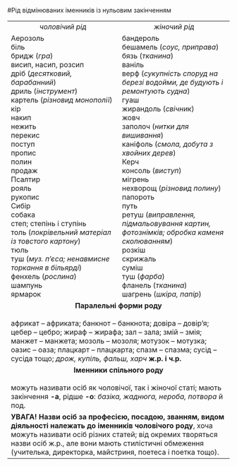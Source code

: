 #Рід відмінюваних іменників із нульовим закінченням
<table>
<tr><td><center><i>чоловічий рід<i></center></td><td><center><i>жіночий рід</i></center></td></tr>
<tr>
	<td width="50%">
Аерозоль<br>
біль<br>
бридж (<i>гра</i>)<br>
висип, насип, розсип<br>
дріб (<i>десятковий, барабанний</i>)<br>
дриль (<i>інструмент</i>)<br>
картель (<i>різновид монополії</i>)<br>
кір<br>
накип<br>
нежить<br>
перекис<br>
поступ<br>
пропис<br>
полин<br>
продаж<br>
Псалтир<br>
рояль<br>
рукопис<br>
Сибір<br>
собака<br>
степ; степінь і ступінь<br>
толь (<i>покрівельний матеріал із товстого картону</i>)<br>
тюль<br>
туш (<i>муз. п’єса; ненавмисне торкання в більярді</i>) <br>
фенхель (<i>рослина</i>)<br>
шампунь<br>
ярмарок
</td>
<td valign="top">бандероль<br>
бешамель (<i>соус, приправа</i>)<br>
бязь (<i>тканина</i>)<br>
ваніль<br>
верф (<i>сукупність споруд на березі водойми, де будують і ремонтують судна</i>)<br>
гуаш<br>
жирандоль (<i>свічник</i>)<br>
жовч<br>
заполоч (<i>нитки для вишивання</i>)<br>
каніфоль (<i>смола, добута з хвойних дерев</i>)<br>
Керч<br>
консоль (<i>виступ</i>) <br>
мігрень<br>
нехворощ (<i>різновид полину</i>)<br>
папороть<br>
путь<br>
ретуш (<i>виправлення, підмальовування картин, фотознімків; обробка каменя сколюванням</i>)<br>
розкіш<br>
скрижаль<br>
суміш<br>
туш (<i>фарба</i>)<br>
фланель (<i>тканина</i>)<br>
шагрень (<i>шкіра, папір</i>)<br>
</td>
</tr>
<tr><td colspan="2"><center><b>Паралельні форми роду</b></center><br>
африкат – африката; банкнот – банкнота; довіра – довір’я; цебер – цебро; жираф – жирафа; зал – зала; змій – змія; манжет – манжета; мозоль – мозоля; мотузок – мотузка; оазис – оаза; плацкарт – плацкарта; спазм – спазма; сусід – сусіда тощо;<i> дрож, купіль, фальш, харч</i><b> ж.р. і ч.р.</b></td></tr>
<tr><td colspan="2"><center><b>Іменники спільного роду</b></center><br>
можуть називати осіб як чоловічої, так і жіночої статі; мають закінчення <b>-а</b>, рідше <b>-о</b>: <i>базіка, жаднюга, нероба, потвора</i> й под.</td></tr>	
<tr><td colspan="2"><b>УВАГА! Назви осіб за професією, посадою, званням, видом діяльності належать до іменників чоловічого роду</b>, хоча можуть називати осіб різних статей; від окремих творяться назви осіб ж.р., але вони мають стилістичні обмеження (учителька, директорка, майстриня, поетеса і поетка тощо).</td></tr>
</table>
